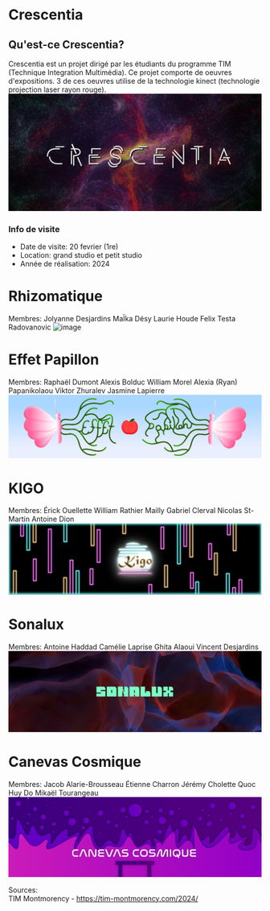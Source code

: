 # Crescentia 
## Qu'est-ce Crescentia? 
Crescentia est un projet dirigé par les étudiants du programme TIM (Technique Integration Multimédia). Ce projet comporte de oeuvres d'expositions. 3 de ces oeuvres utilise de la technologie kinect (technologie projection laser rayon rouge).
![image](media/visuelle_crescentia.png)

### Info de visite
- Date de visite: 20 fevrier (1re)
- Location: grand studio et petit studio
- Année de réalisation: 2024


# Rhizomatique
Membres:
Jolyanne Desjardins
MaÏka Désy
Laurie Houde
Felix Testa Radovanovic
![image](media/visuel_rhizomatique.png)

# Effet Papillon
Membres:
Raphaël Dumont
Alexis Bolduc
William Morel
Alexia (Ryan) Papanikolaou
Viktor Zhuralev
Jasmine Lapierre
![image](media/visuel_effet_papillon.png)

# KIGO
Membres:
Érick Ouellette
William Rathier Mailly
Gabriel Clerval
Nicolas St-Martin
Antoine Dion
![image](media/visuel_kigo.png)

# Sonalux
Membres:
Antoine Haddad
Camélie Laprise
Ghita Alaoui
Vincent Desjardins
![image](media/visuel_sonalux.png)

# Canevas Cosmique
Membres:
Jacob Alarie-Brousseau
Étienne Charron
Jérémy Cholette
Quoc Huy Do
Mikaël Tourangeau
![image](media/visuel_canevas_cosmique.png)

Sources: <br>
TIM Montmorency - <https://tim-montmorency.com/2024/>
